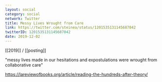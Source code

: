 ```yaml
---
layout: social
category: social
network: Twitter
title: Messy Lives Wrought from Care
link: https://twitter.com/steinea/status/1201535131145687042
twitterID: 1201535131145687042
date: 2019-12-02
---
```


[[2019]] / [[posting]]

"messy lives made in our hesitations and expostulations were wrought from collaborative care"

<https://lareviewofbooks.org/article/reading-the-hundreds-after-theory/>
